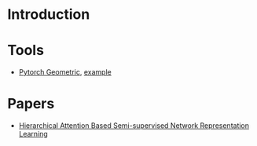 # Introduction

# Tools
- [Pytorch Geometric](https://pytorch-geometric.readthedocs.io/en/latest/), [example](https://github.com/khuangaf/Pytorch-Geometric-YooChoose)


# Papers
- [Hierarchical Attention Based Semi-supervised Network Representation Learning](https://github.com/gaoisbest/NLPCC2018/blob/master/Best%20Paper%201_Hierarchical%20Attention%20Based%20Semi-supervised%20Network%20Representation%20Learning.pdf)
